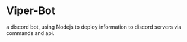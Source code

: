 # Viper-Bot
a discord bot, using Nodejs to deploy information to discord servers via commands and api.
